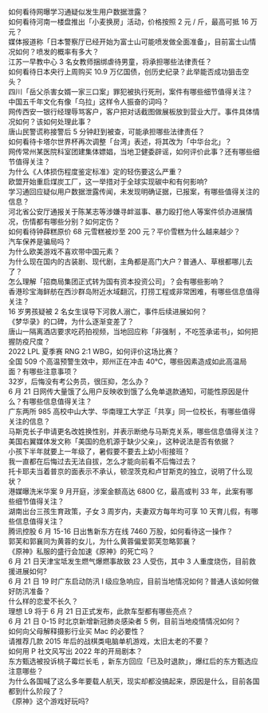 如何看待网曝学习通疑似发生用户数据泄露？  
如何看待河南一楼盘推出「小麦换房」活动，价格按照 2 元 / 斤，最高可抵 16 万元？  
媒体报道称「日本警察厅已经开始为富士山可能喷发做全面准备」，目前富士山情况如何？喷发的概率有多大？  
江苏一早教中心 3 名女教师捆绑虐待男童，将承担哪些法律责任？  
如何看待日本央行上周购买 10.9 万亿国债，创历史纪录？此举能否成功狙击空头？  
四川「岳父杀害女婿一家三口案」罪犯被执行死刑，案件有哪些细节值得关注？  
中国五千年文化有像「乌拉」这样令人振奋的词吗？  
网传西安一银行经理辱骂客户，客户把对话截图做展板放到营业大厅。事件具体情况如何？该如何处理此事？  
唐山民警谎称接警后 5 分钟赶到被查，可能承担哪些法律责任？  
如何看待卡塔尔世界杯再次调整「台湾」表述，将其改为「中华台北」？  
网传常州某医院科室团建集体嫖娼，当地卫健委辟谣，如何评价此事？还有哪些细节值得关注？  
为什么《人体损伤程度鉴定标准》定的轻伤要这么严重？  
欧盟开始重启煤炭工厂，这一举措对于全球实现碳中和有何影响?  
学习通回应疑似用户数据泄露传闻，未发现明确证据，已报案，有哪些值得关注的信息？  
河北省公安厅通报关于陈某志等涉嫌寻衅滋事、暴力殴打他人等案件侦办进展情况，伤情都有哪些分别？如何定伤？  
如何看待钟薛糕原价 68 元雪糕被炒至 200 元？平价雪糕为什么越来越少？  
汽车保养是骗局吗？  
为什么欧美游戏不喜欢带中国元素？  
为什么现在国内的古装剧、现代剧，主角都是高门大户？普通人、草根都哪儿去了？  
怎么理解「招商局集团正式转为国有资本投资公司」？会有哪些影响？  
香港珍宝海鲜舫在西沙群岛附近水域翻沉，打捞工程或非常困难，有哪些信息值得关注？  
16 岁男孩疑被 2 名女生误导下河救人溺亡，事件后续进展如何？  
《梦华录》的口碑，为什么逐渐变差了？  
唐山一隔离酒店要求吃药拍视频，当地回应称「非强制 ，不吃签承诺书」，如何把握防疫尺度？  
2022 LPL 夏季赛 RNG 2:1 WBG，如何评价这场比赛？  
全国 509 个高温预警生效中，郑州正在冲击 40℃，哪些因素造成如此高温局面？有哪些注意事项？  
32岁，后悔没有考公务员，很压抑，怎么办？  
6 月 21 日网传大量饿了么用户反映收到饿了么免单退款通知，可能性原因是什么？有哪些信息值得关注？  
广东两所 985 高校中山大学、华南理工大学正「共享」同一位校长，有哪些值得关注的信息？  
马斯克长子申请更名改姓换性别，并表示断绝与马斯克关系，哪些信息值得关注？  
美国右翼媒体发文称「美国的危机源于缺少父亲」，这种说法是否有依据？  
小孩下半年就要上一年级了，暑假要不要去上幼小衔接班？  
我一直都在后悔过去无法自拔，怎么才能向前看不后悔过去？  
托卡耶夫当着普京的面表示不承认，顿涅茨克和卢甘斯克的独立​，说明了什么现状？  
港媒曝洗米华案 9 月开庭，涉案金额高达 6800 亿，最高或判 33 年，此案有哪些细节值得关注？  
湖南出台三孩生育政策，子女 3 周岁内，夫妻双方每年均可享 10 天育儿假，有哪些信息值得关注？  
腾讯控股 6 月 15-16 日出售新东方在线 7460 万股，如何看待这一操作？  
郭芙和郭襄同为黄蓉的女儿，为什么黄蓉偏爱郭芙忽略郭襄？  
《原神》私服的盛行会加速《原神》的死亡吗？  
6 月 21 日天津宝坻发生燃气爆燃事故致 23 人受伤，其中 3 人重度烧伤，目前救援进展如何?  
6 月 21 日 19 时广东启动防汛 Ⅰ 级应急响应，目前当地情况如何？普通人该如何做好防汛准备？  
什么样的恋爱不长久？  
理想 L9 将于 6 月 21 日正式发布，此款车型都有哪些亮点？  
6 月 21 日 0-15 时北京新增新冠肺炎感染者 5 例，目前当地疫情情况如何？  
如何向父母解释摄影行业买 Mac 的必要性？  
请推荐几款 2015 年后的战棋类电脑单机游戏，太旧太老的不要？  
如何用 P 社文风写出 2022 年的开局剧本？  
东方甄选被投诉桃子霉烂长毛 ，新东方回应「已及时退款」，爆红后的东方甄选应注意哪些？  
为什么各国喊了这么多年要载人航天，现实却都没搞起来，原因是什么，目前各国都到什么阶段了？  
《原神》这个游戏好玩吗?  
